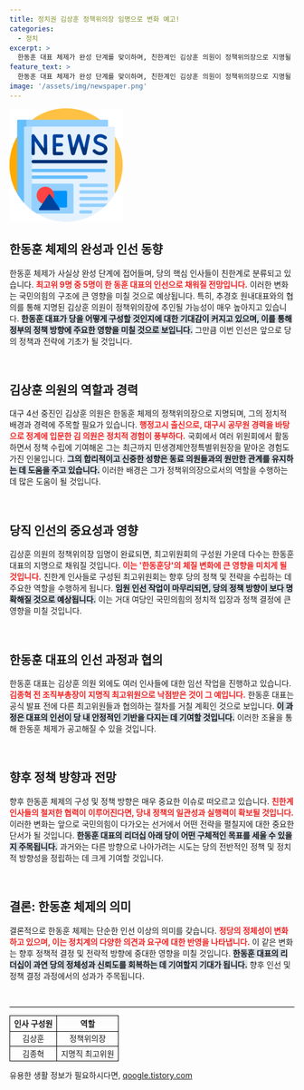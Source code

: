 ```yaml
---
title: 정치권 김상훈 정책위의장 임명으로 변화 예고!
categories:
  - 정치
excerpt: >
  한동훈 대표 체제가 완성 단계를 맞이하며, 친한계인 김상훈 의원이 정책위의장으로 지명될 것으로 보인다. 의총 추인을 거쳐 한 대표의 영향력이 더 강화될 전망, 국민의힘이 한동훈당으로 거듭날 준비를 하고 있다.
feature_text: >
  한동훈 대표 체제가 완성 단계를 맞이하며, 친한계인 김상훈 의원이 정책위의장으로 지명될 것으로 보인다. 의총 추인을 거쳐 한 대표의 영향력이 더 강화될 전망, 국민의힘이 한동훈당으로 거듭날 준비를 하고 있다.
image: '/assets/img/newspaper.png'
---
```


<p><img src="/assets/img/newspaper.png" alt="kimp 속보" /></p>

<h2 data-ke-size="size26">한동훈 체제의 완성과 인선 동향</h2>

<p data-ke-size="size16">한동훈 체제가 사실상 완성 단계에 접어들며, 당의 핵심 인사들이 친한계로 분류되고 있습니다. <b><span style="color: #ee2323;">최고위 9명 중 5명이 한 동훈 대표의 인선으로 채워질 전망입니다.</span></b> 이러한 변화는 국민의힘의 구조에 큰 영향을 미칠 것으로 예상됩니다. 특히, 추경호 원내대표와의 협의를 통해 지명된 김상훈 의원이 정책위의장에 추인될 가능성이 매우 높아지고 있습니다. <b><span style="background-color: #21538527;">한동훈 대표가 당을 어떻게 구성할 것인지에 대한 기대감이 커지고 있으며, 이를 통해 정부의 정책 방향에 주요한 영향을 미칠 것으로 보입니다.</span></b> 그만큼 이번 인선은 앞으로 당의 정책과 전략에 기초가 될 것입니다.</p>

<p data-ke-size="size16">&nbsp;</p>

<h2 data-ke-size="size26">김상훈 의원의 역할과 경력</h2>

<p data-ke-size="size16">대구 4선 중진인 김상훈 의원은 한동훈 체제의 정책위의장으로 지명되며, 그의 정치적 배경과 경력에 주목할 필요가 있습니다. <b><span style="color: #ee2323;">행정고시 출신으로, 대구시 공무원 경력을 바탕으로 정계에 입문한 김 의원은 정치적 경험이 풍부하다.</span></b> 국회에서 여러 위원회에서 활동하면서 정책 수립에 기여해온 그는 최근까지 민생경제안정특별위원장을 맡아온 경험도 가진 인물입니다. <b><span style="background-color: #21538527;">그의 합리적이고 신중한 성향은 동료 의원들과의 원만한 관계를 유지하는 데 도움을 주고 있습니다.</span></b> 이러한 배경은 그가 정책위의장으로서의 역할을 수행하는 데 많은 도움이 될 것입니다.</p>

<p data-ke-size="size16">&nbsp;</p>

<h2 data-ke-size="size26">당직 인선의 중요성과 영향</h2>

<p data-ke-size="size16">김상훈 의원의 정책위의장 임명이 완료되면, 최고위원회의 구성원 가운데 다수는 한동훈 대표의 지명으로 채워질 것입니다. <b><span style="color: #ee2323;">이는 '한동훈당'의 체질 변화에 큰 영향을 미치게 될 것입니다.</span></b> 친한계 인사들로 구성된 최고위원회는 향후 당의 정책 및 전략을 수립하는 데 주요한 역할을 수행하게 됩니다. <b><span style="background-color: #21538527;">임원 인선 작업이 마무리되면, 당의 정책 방향이 보다 명확해질 것으로 예상됩니다.</span></b> 이는 거대 여당인 국민의힘의 정치적 입장과 정책 결정에 큰 영향을 미칠 것입니다.</p>

<p data-ke-size="size16">&nbsp;</p>

<h2 data-ke-size="size26">한동훈 대표의 인선 과정과 협의</h2>

<p data-ke-size="size16">한동훈 대표는 김상훈 의원 외에도 여러 인사들에 대한 임선 작업을 진행하고 있습니다. <b><span style="color: #ee2323;">김종혁 전 조직부총장이 지명직 최고위원으로 낙점받은 것이 그 예입니다.</span></b> 한동훈 대표는 공식 발표 전에 다른 최고위원들과 협의하는 절차를 거칠 계획인 것으로 보입니다. <b><span style="background-color: #21538527;">이 과정은 대표의 인선이 당 내 안정적인 기반을 다지는 데 기여할 것입니다.</span></b> 이러한 조율을 통해 한동훈 체제가 공고해질 수 있을 것입니다.</p>

<p data-ke-size="size16">&nbsp;</p>

<h2 data-ke-size="size26">향후 정책 방향과 전망</h2>

<p data-ke-size="size16">향후 한동훈 체제의 구성 및 정책 방향은 매우 중요한 이슈로 떠오르고 있습니다. <b><span style="color: #ee2323;">친한계 인사들의 철저한 협력이 이루어진다면, 당내 정책의 일관성과 실행력이 확보될 것입니다.</span></b> 이러한 변화는 앞으로 국민의힘이 다가오는 선거에서 어떤 전략을 펼칠지에 대한 중요한 단서가 될 것입니다. <b><span style="background-color: #21538527;">한동훈 대표의 리더십 아래 당이 어떤 구체적인 목표를 세울 수 있을지 주목됩니다.</span></b> 과거와는 다른 방향으로 나아가려는 시도는 당의 전반적인 정책 및 정치적 방향성을 정립하는 데 크게 기여할 것입니다.</p>

<p data-ke-size="size16">&nbsp;</p>

<h2 data-ke-size="size26">결론: 한동훈 체제의 의미</h2>

<p data-ke-size="size16">결론적으로 한동훈 체제는 단순한 인선 이상의 의미를 갖습니다. <b><span style="color: #ee2323;">정당의 정체성이 변화하고 있으며, 이는 정치계의 다양한 의견과 요구에 대한 반영을 나타냅니다.</span></b> 이 같은 변화는 향후 정책적 결정 및 전략적 방향에 중대한 영향을 미칠 것입니다. <b><span style="background-color: #21538527;">한동훈 대표의 리더십이 과연 당의 정체성과 신뢰도를 회복하는 데 기여할지 기대가 됩니다.</span></b> 향후 인선 및 정책 결정 과정에서의 성과가 주목됩니다.</p>

<p data-ke-size="size16">&nbsp;</p>

<hr style="height: 1px; background-color: #000000; border: none;" />

<table style="width: 100%; border-collapse: collapse;">
    <tr>
        <th style="border: 1px solid #000000; text-align: center;">인사 구성원</th>
        <th style="border: 1px solid #000000; text-align: center;">역할</th>
    </tr>
    <tr>
        <td style="border: 1px solid #000000; text-align: center;">김상훈</td>
        <td style="border: 1px solid #000000; text-align: center;">정책위의장</td>
    </tr>
    <tr>
        <td style="border: 1px solid #000000; text-align: center;">김종혁</td>
        <td style="border: 1px solid #000000; text-align: center;">지명직 최고위원</td>
    </tr>
</table>
유용한 생활 정보가 필요하시다면, <a href="https://qoogle.tistory.com" rel="dofollow">qoogle.tistory.com</a>


